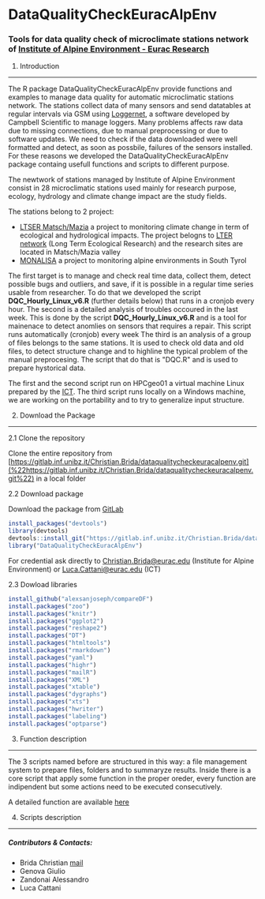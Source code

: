 DataQualityCheckEuracAlpEnv
================

### Tools for data quality check of microclimate stations network of [Institute of Alpine Environment - Eurac Research](http://www.eurac.edu/en/research/mountains/alpenv/Pages/default.aspx)

1. Introduction
---------------

The R package DataQualityCheckEuracAlpEnv provide functions and examples to manage data quality for automatic microclimatic stations network. The stations collect data of many sensors and send datatables at regular intervals via GSM using [Loggernet](https://www.campbellsci.com/loggernet), a software developed by Campbell Scientific to manage loggers. Many problems affects raw data due to missing connections, due to manual preprocessing or due to software updates. We need to check if the data downloaded were well formatted and detect, as soon as possbile, failures of the sensors installed. For these reasons we developed the DataQualityCheckEuracAlpEnv package containg usefull functions and scripts to different purpose.

The newtwork of stations managed by Institute of Alpine Environment consist in 28 microclimatic stations used mainly for research purpose, ecology, hydrology and climate change impact are the study fields.

The stations belong to 2 project:

-   [LTSER Matsch/Mazia](http://lter.eurac.edu/en) a project to monitoring climate change in term of ecological and hydrological impacts. The project belogns to [LTER network](http://www.lteritalia.it/) (Long Term Ecological Research) and the research sites are located in Matsch/Mazia valley
-   [MONALISA](http://monalisasos.eurac.edu/sos/) a project to monitoring alpine environments in South Tyrol

The first target is to manage and check real time data, collect them, detect possible bugs and outliers, and save, if it is possible in a regular time series usable from researcher. To do that we developed the script **DQC\_Hourly\_Linux\_v6.R** (further details below) that runs in a cronjob every hour. The second is a detailed analysis of troubles occoured in the last week. This is done by the script **DQC\_Hourly\_Linux\_v6.R** and is a tool for mainenace to detect anomlies on sensors that requires a repair. This script runs automatically (cronjob) every week The third is an analysis of a group of files belongs to the same stations. It is used to check old data and old files, to detect structure change and to highline the typical problem of the manual preprocesing. The script that do that is "DQC.R" and is used to prepare hystorical data.

The first and the second script run on HPCgeo01 a virtual machine Linux prepared by the [ICT](http://www.eurac.edu/en/aboutus/organisation/servicedepartments/ict/Pages/default.aspx). The third script runs locally on a Windows machine, we are working on the portability and to try to generalize input structure.

<!-- Our target is to collect all data, check possible bugs and storage continuos time series. To do that we use 2 main scripts. The first runs hourly in a crontab on a Linux machine, the second is manual script that could be use for an offline data quality check. This second script give us the information about problems detected in an html page, easy to read and well structured. -->
2. Download the Package
-----------------------

2.1 Clone the repository

Clone the entire repository from [https://gitlab.inf.unibz.it/Christian.Brida/dataqualitycheckeuracalpenv.git](%22https://gitlab.inf.unibz.it/Christian.Brida/dataqualitycheckeuracalpenv.git%22) in a local folder

2.2 Download package

Download the package from [GitLab](%22https://gitlab.inf.unibz.it/Christian.Brida/dataqualitycheckeuracalpenv.git%22)

``` r
install_packages("devtools")
library(devtools)
devtools::install_git("https://gitlab.inf.unibz.it/Christian.Brida/dataqualitycheckeuracalpenv.git",credentials = git2r::cred_user_pass("username@eurac.edu", getPass::getPass()))
library("DataQualityCheckEuracAlpEnv")
```

For credential ask directly to [Christian.Brida@eurac.edu](Christian.Brida@eurac.edu) (Institute for Alpine Environment) or [Luca.Cattani@eurac.edu](Luca.Cattani@eurac.edu) (ICT)

2.3 Dowload libraries

``` r
install_github("alexsanjoseph/compareDF")
install.packages("zoo")
install.packages("knitr")
install.packages("ggplot2")
install.packages("reshape2")
install.packages("DT")
install.packages("htmltools")
install.packages("rmarkdown")
install.packages("yaml")
install.packages("highr")
install.packages("mailR")
install.packages("XML")
install.packages("xtable")
install.packages("dygraphs")
install.packages("xts")
install.packages("hwriter")
install.packages("labeling")
install.packages("optparse")
```

3. Function description
-----------------------

The 3 scripts named before are structured in this way: a file management system to prepare files, folders and to summaryze results. Inside there is a core script that apply some function in the proper oreder, every function are indipendent but some actions need to be executed consecutively.

A detailed function are available [here](https://gitlab.inf.unibz.it/Christian.Brida/dataqualitycheckeuracalpenv/blob/master/Functions_description.Rmd)

4. Scripts description
----------------------

##### Contributors & Contacts:

-   Brida Christian [mail](Christian.Brida@eurac.edu)
-   Genova Giulio
-   Zandonai Alessandro
-   Luca Cattani

<!-- ## [Package Documentetion: Vignette] -->
